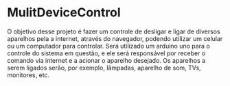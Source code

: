 # MulitDeviceControl

O objetivo desse projeto é fazer um controle de desligar e ligar de diversos aparelhos pela a internet, através do navegador, podendo utilizar um celular ou um computador para controlar. Será utilizado um arduino uno para o controle do sistema em questão, e ele será responsável por receber o comando via internet e a acionar o aparelho desejado. Os aparelhos a serem ligados serão, por exemplo, lâmpadas, aparelho de som, TVs, monitores, etc.

